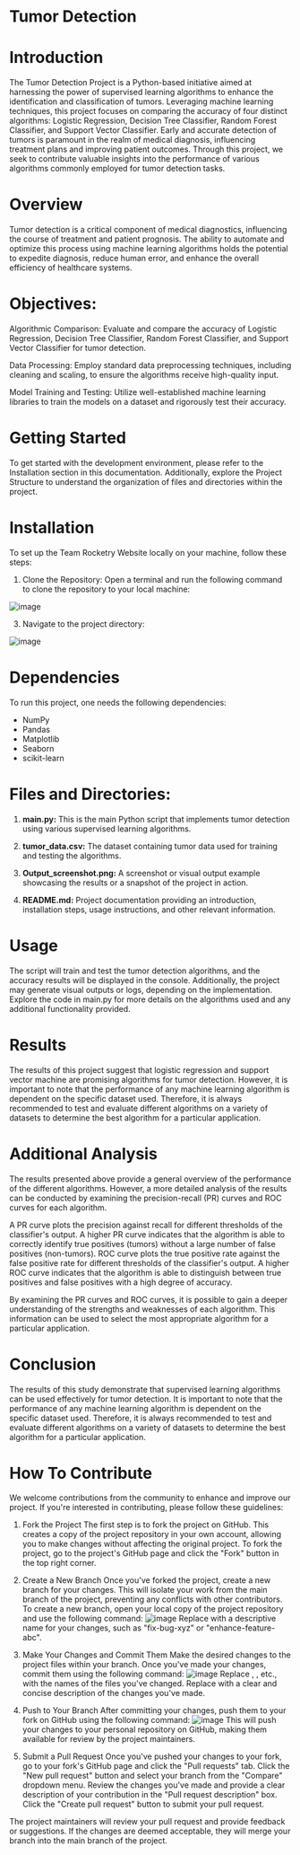 # Tumor Detection
# Introduction
The Tumor Detection Project is a Python-based initiative aimed at harnessing the power of supervised learning algorithms to enhance the identification and classification of tumors. Leveraging machine learning techniques, this project focuses on comparing the accuracy of four distinct algorithms: Logistic Regression, Decision Tree Classifier, Random Forest Classifier, and Support Vector Classifier. Early and accurate detection of tumors is paramount in the realm of medical diagnosis, influencing treatment plans and improving patient outcomes. Through this project, we seek to contribute valuable insights into the performance of various algorithms commonly employed for tumor detection tasks.
# Overview
Tumor detection is a critical component of medical diagnostics, influencing the course of treatment and patient prognosis. The ability to automate and optimize this process using machine learning algorithms holds the potential to expedite diagnosis, reduce human error, and enhance the overall efficiency of healthcare systems.

# Objectives:
Algorithmic Comparison: Evaluate and compare the accuracy of Logistic Regression, Decision Tree Classifier, Random Forest Classifier, and Support Vector Classifier for tumor detection.

Data Processing: Employ standard data preprocessing techniques, including cleaning and scaling, to ensure the algorithms receive high-quality input.

Model Training and Testing: Utilize well-established machine learning libraries to train the models on a dataset and rigorously test their accuracy.

# Getting Started
To get started with the development environment, please refer to the Installation section in this documentation. Additionally, explore the Project Structure to understand the organization of files and directories within the project.

# Installation
To set up the Team Rocketry Website locally on your machine, follow these steps:

1. Clone the Repository:
Open a terminal and run the following command to clone the repository to your local machine:

![image](https://github.com/Ashna26-Mittal/ComparingSupervised_algorithms/assets/138122673/ab2de75f-d32f-474a-8921-c801ffe31e07)

3. Navigate to the project directory:

![image](https://github.com/Ashna26-Mittal/ComparingSupervised_algorithms/assets/138122673/49607810-eaad-4c02-9da1-2571b452c6ec)

# Dependencies
To run this project, one needs the following dependencies:

- NumPy
- Pandas
- Matplotlib
- Seaborn
- scikit-learn

# Files and Directories:

1. **main.py:**
   This is the main Python script that implements tumor detection using various supervised learning algorithms.

2. **tumor_data.csv:**
   The dataset containing tumor data used for training and testing the algorithms.

3. **Output_screenshot.png:**
   A screenshot or visual output example showcasing the results or a snapshot of the project in action.

4. **README.md:**
   Project documentation providing an introduction, installation steps, usage instructions, and other relevant information.

# Usage
The script will train and test the tumor detection algorithms, and the accuracy results will be displayed in the console. Additionally, the project may generate visual outputs or logs, depending on the implementation. Explore the code in main.py for more details on the algorithms used and any additional functionality provided.

# Results
The results of this project suggest that logistic regression and support vector machine are promising algorithms for tumor detection. However, it is important to note that the performance of any machine learning algorithm is dependent on the specific dataset used. Therefore, it is always recommended to test and evaluate different algorithms on a variety of datasets to determine the best algorithm for a particular application.

# Additional Analysis
The results presented above provide a general overview of the performance of the different algorithms. However, a more detailed analysis of the results can be conducted by examining the precision-recall (PR) curves and ROC curves for each algorithm.

A PR curve plots the precision against recall for different thresholds of the classifier's output. A higher PR curve indicates that the algorithm is able to correctly identify true positives (tumors) without a large number of false positives (non-tumors). ROC curve plots the true positive rate against the false positive rate for different thresholds of the classifier's output. A higher ROC curve indicates that the algorithm is able to distinguish between true positives and false positives with a high degree of accuracy.

By examining the PR curves and ROC curves, it is possible to gain a deeper understanding of the strengths and weaknesses of each algorithm. This information can be used to select the most appropriate algorithm for a particular application.

# Conclusion
The results of this study demonstrate that supervised learning algorithms can be used effectively for tumor detection. It is important to note that the performance of any machine learning algorithm is dependent on the specific dataset used. Therefore, it is always recommended to test and evaluate different algorithms on a variety of datasets to determine the best algorithm for a particular application.
# How To Contribute
We welcome contributions from the community to enhance and improve our project. If you're interested in contributing, please follow these guidelines:
1. Fork the Project
The first step is to fork the project on GitHub. This creates a copy of the project repository in your own account, allowing you to make changes without affecting the original project. To fork the project, go to the project's GitHub page and click the "Fork" button in the top right corner.

2. Create a New Branch
Once you've forked the project, create a new branch for your changes. This will isolate your work from the main branch of the project, preventing any conflicts with other contributors. To create a new branch, open your local copy of the project repository and use the following command:
![image](https://github.com/Ashna26-Mittal/ComparingSupervised_algorithms/assets/138122673/8926e118-328d-45b2-8d4a-c6be01f2702d)
Replace <branch-name> with a descriptive name for your changes, such as "fix-bug-xyz" or "enhance-feature-abc".

3. Make Your Changes and Commit Them
Make the desired changes to the project files within your branch. Once you've made your changes, commit them using the following command:
![image](https://github.com/Ashna26-Mittal/ComparingSupervised_algorithms/assets/138122673/4d0bdff8-8678-4b33-a0f5-e33b7e450977)
Replace <filename1>, <filename2>, etc., with the names of the files you've changed. Replace <commit message> with a clear and concise description of the changes you've made.

4. Push to Your Branch
After committing your changes, push them to your fork on GitHub using the following command:
![image](https://github.com/Ashna26-Mittal/ComparingSupervised_algorithms/assets/138122673/1998f9eb-093d-4c88-be4e-3c91bc586286)
This will push your changes to your personal repository on GitHub, making them available for review by the project maintainers.

5. Submit a Pull Request
Once you've pushed your changes to your fork, go to your fork's GitHub page and click the "Pull requests" tab. Click the "New pull request" button and select your branch from the "Compare" dropdown menu. Review the changes you've made and provide a clear description of your contribution in the "Pull request description" box. Click the "Create pull request" button to submit your pull request.

The project maintainers will review your pull request and provide feedback or suggestions. If the changes are deemed acceptable, they will merge your branch into the main branch of the project.
